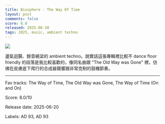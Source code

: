 ```yaml
---
title: Biosphere - The Way Of Time
layout: post
comments: false
score: 8.0
released: 2025-06-20
tags: 2025, music, ambient techno
---
```


![](https://i.discogs.com/AnjR69cfoLTHLzNeY5YSRDHzjLDJJ_pRwmOQ6KVhVqc/rs:fit/g:sm/q:90/h:600/w:600/czM6Ly9kaXNjb2dz/LWRhdGFiYXNlLWlt/YWdlcy9SLTM0Mjky/MTU4LTE3NTAzMzM0/ODUtODg5Ni5qcGVn.jpeg)

盪氣迴腸、餘音繞梁的 ambient techno。說實話這張專輯裡比較不 dance floor friendly 的段落是我比較喜歡的，像同名曲跟 "The Old Way was Gone" 裡，彷彿在皮膚底下爬行的合成器聲響跟非常克制的鼓機節奏。

---

Fav tracks: The Way of Time, The Old Way was Gone, The Way of Time (On and On)

Score: 8.0/10

Release date: 2025-06-20

Labels: AD 93, AD 93

